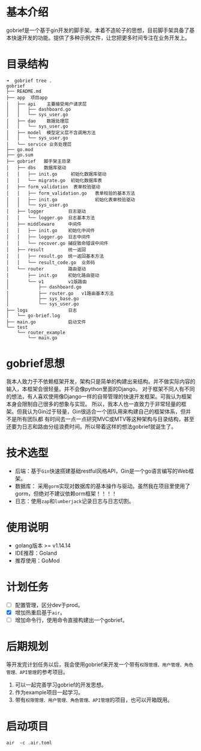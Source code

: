 # 基本介绍
gobrief是一个基于gin开发的脚手架。本着不造轮子的思想，目前脚手架具备了基本快速开发的功能。提供了多种示例文件，让您把更多时间专注在业务开发上。

# 目录结构
```
➜  gobrief tree .
gobrief
├── README.md
├── app  项目app
│   ├── api    主要接受用户请求层
│   │   ├── dashboard.go
│   │   └── sys_user.go
│   ├── dao    数据处理层
│   │   └── sys_user.go
│   ├── model  模型定义层不含调用方法
│   │   └── sys_user.go
│   └── service 业务处理层
├── go.mod
├── go.sum
├── gobrief   脚手架主目录
│   ├── dbs   数据库驱动
│   │   ├── init.go     初始化数据库驱动
│   │   └── migrate.go  初始化数据库表
│   ├── form_validation  表单校验驱动
│   │   ├── form_validation.go   表单校验的基本方法
│   │   ├── init.go              初始化表单校验驱动
│   │   └── sys_user.go          
│   ├── logger         日志驱动
│   │   └── logger.go  日志基本方法
│   ├── middleware     中间件
│   │   ├── init.go    初始化中间件
│   │   ├── logger.go  日志中间件
│   │   └── recover.go 捕捉致命错误中间件
│   ├── result         统一返回
│   │   ├── result.go  统一返回基本方法
│   │   └── result_code.go  业务码
│   └── router         路由驱动
│       ├── init.go    初始化路由驱动
│       └── v1         v1版路由
│           ├── dashboard.go
│           ├── router.go   v1路由基本方法
│           ├── sys_base.go
│           └── sys_user.go
├── logs               日志
│   └── go-brief.log
├── main.go            启动文件
└── test
    └── router_example
        └── main.go
```

# gobrief思想
我本人致力于不依赖框架开发，架构只是简单的构建出来结构。并不做实际内容的输入，本框架会很轻量。并不会像python里面的Django。
对于框架不同人有不同的想法，有人喜欢使用像Django一样的自带管理的快速开发框架。可我认为框架本身会限制自己很多的想象与实现。
所以，我本人也一直致力于非常轻量的框架。但我认为Gin过于轻量，Gin很适合一个团队用来构建自己的框架体系，但并不是所有团队都
有时间去一点一点研究MVC或MTV等这种架构与目录结构，甚至还要为日志和路由分组浪费时间。所以带着这样的想法gobrief就诞生了。


# 技术选型
- 后端：基于`Gin`快速搭建基础restful风格API，Gin是一个go语言编写的Web框架。
- 数据库： 采用`gorm`实现对数据库的基本操作与驱动。虽然我在项目里使用了gorm，但绝对不建议依赖orm框架！！！！
- 日志：使用`zap`和`lumberjack`记录日志与日志切割。

# 使用说明
- golang版本 >= v1.14.14
- IDE推荐：Goland
- 推荐使用：GoMod

# 计划任务
- [ ] 配置管理，区分dev于prod。
- [X] 增加热重启基于`air`。
- [ ] 增加命令行，使用命令直接构建出一个gobrief。

# 后期规划
等开发完计划任务以后，我会使用gobrief来开发一个带有`权限管理、用户管理、角色管理、API管理`的参考项目。

1. 可以一起完善学习gobrief的开发思想。
2. 作为example项目一起学习。
3. 带有`权限管理、用户管理、角色管理、API管理`的项目，也可以开箱既用。

# 启动项目
`air  -c .air.toml `